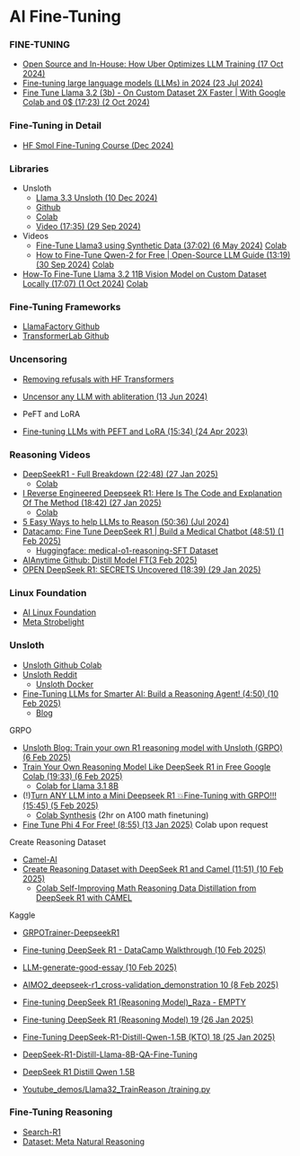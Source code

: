 # AI Fine-Tuning

### FINE-TUNING

* [Open Source and In-House: How Uber Optimizes LLM Training (17 Oct 2024)](https://www.uber.com/blog/open-source-and-in-house-how-uber-optimizes-llm-training/?ref=dailydev)
* [Fine-tuning large language models (LLMs) in 2024 (23 Jul 2024)](https://www.superannotate.com/blog/llm-fine-tuning)
* [Fine Tune Llama 3.2 (3b) - On Custom Dataset 2X Faster | With Google Colab and 0$ (17:23) (2 Oct 2024)](https://www.youtube.com/watch?v=inT-m5Y9Pdo)
### Fine-Tuning in Detail

* [HF Smol Fine-Tuning Course (Dec 2024)](https://github.com/huggingface/smol-course)
  
### Libraries

* Unsloth
  * [Llama 3.3 Unsloth (10 Dec 2024)](https://unsloth.ai/blog/llama3-3)
  * [Github](https://github.com/unslothai/unsloth)
  * [Colab](https://colab.research.google.com/drive/1Ys44kVvmeZtnICzWz0xgpRnrIOjZAuxp?usp=sharing)
  * [Video (17:35) (29 Sep 2024)](https://www.youtube.com/watch?v=YZW3pkIR-YE)
* Videos
  * [Fine-Tune Llama3 using Synthetic Data (37:02) (6 May 2024)](https://www.youtube.com/watch?v=jAnVvLRPvJo&list=PLD7HrIBE_yqLv07dzDYmgmuRJRIdl0uQg&index=15) [Colab](https://colab.research.google.com/drive/1WzHVa1b6Zg862XloxY7KlvKb1gCBiMVT?usp=sharing)
  * [How to Fine-Tune Qwen-2 for Free | Open-Source LLM Guide (13:19) (30 Sep 2024)](https://www.youtube.com/watch?v=f9Fi9IKa-0M) [Colab](https://colab.research.google.com/drive/1evx24o1tN33HAb5eI-hFsQtez1VivdDo)
* [How-To Fine-Tune Llama 3.2 11B Vision Model on Custom Dataset Locally (17:07) (1 Oct 2024)](https://www.youtube.com/watch?v=zGqQGtmXFQ8) [Colab](https://colab.research.google.com/github/philschmid/deep-learning-pytorch-huggingface/blob/main/training/fine-tune-multimodal-llms-with-trl.ipynb)

### Fine-Tuning Frameworks

* [LlamaFactory Github](https://github.com/hiyouga/LLaMA-Factory)
* [TransformerLab Github](https://github.com/transformerlab/transformerlab-app)

### Uncensoring

* [Removing refusals with HF Transformers](https://github.com/Sumandora/remove-refusals-with-transformers)
* [Uncensor any LLM with abliteration (13 Jun 2024)](https://huggingface.co/blog/mlabonne/abliteration)


* PeFT and LoRA

* [Fine-tuning LLMs with PEFT and LoRA (15:34) (24 Apr 2023)](https://www.youtube.com/watch?v=Us5ZFp16PaU)

### Reasoning Videos

* [DeepSeekR1 - Full Breakdown (22:48) (27 Jan 2025)](https://www.youtube.com/watch?v=gzZihJ5miZE&t=504s)
  * [Colab](https://colab.research.google.com/drive/1JGvU1lM2fwfEtmNKERQGh7L0t42ip15q?usp=sharing)
* [I Reverse Engineered Deepseek R1: Here Is The Code and Explanation Of The Method (18:42) (27 Jan 2025)](https://www.youtube.com/watch?v=eRi3rr4Y1as)
  * [Colab](https://colab.research.google.com/drive/1iG1EMTyA2YRgZv00WmyxUNVxERDLB60e#scrollTo=QFne6zWuvR7S)
* [5 Easy Ways to help LLMs to Reason (50:36) (Jul 2024)](https://www.youtube.com/watch?v=YrKieg1rqe0)
* [Datacamp: Fine Tune DeepSeek R1 | Build a Medical Chatbot (48:51) (1 Feb 2025)](https://www.youtube.com/watch?v=qcNmOItRw4U&t=797s)
  * [Huggingface: medical-o1-reasoning-SFT Dataset](https://huggingface.co/datasets/FreedomIntelligence/medical-o1-reasoning-SFT?row=0)
* [AIAnytime Github: Distill Model FT(3 Feb 2025)](https://github.com/AIAnytime/Fine-Tune-DeepSeek/blob/main/Distill_Model_FT.ipynb)
* [OPEN DeepSeek R1: SECRETS Uncovered (18:39) (29 Jan 2025)](https://www.youtube.com/watch?v=2ENvGkkK36E)

### Linux Foundation

* [AI Linux Foundation](https://lfaidata.foundation/)
* [Meta Strobelight](https://engineering.fb.com/2025/01/21/production-engineering/strobelight-a-profiling-service-built-on-open-source-technology/)

### Unsloth

* [Unsloth Github Colab](https://github.com/unslothai/unsloth)
* [Unsloth Reddit](https://www.reddit.com/r/unsloth)
  * [Unsloth Docker](https://www.reddit.com/r/unsloth/comments/1iggb1u/i_built_a_docker_tool_that_has_unsloth_ollama/)
* [Fine-Tuning LLMs for Smarter AI: Build a Reasoning Agent! (4:50) (10 Feb 2025)](https://www.youtube.com/watch?v=6tkV4XJ91Bg)
  * [Blog](https://ubiai.tools/fine-tune-llm-for-agentic-reasoning-to-demonstrate-better-performance-compared-to-vanilla-llms/)

GRPO

* [Unsloth Blog: Train your own R1 reasoning model with Unsloth (GRPO) (6 Feb 2025) ](https://unsloth.ai/blog/r1-reasoning)
* [Train Your Own Reasoning Model Like DeepSeek R1 in Free Google Colab (19:33) (6 Feb 2025)](https://www.youtube.com/watch?v=nBQ-vP5X2c0)
  * [Colab for Llama 3.1 8B](https://colab.research.google.com/github/unslothai/notebooks/blob/main/nb/Llama3.1_(8B)-GRPO.ipynb)
* (!)[Turn ANY LLM into a Mini Deepseek R1 💥Fine-Tuning with GRPO!!! (15:45) (5 Feb 2025)](https://www.youtube.com/watch?v=i5CXUNCM1Ug)
  * [Colab Synthesis](https://colab.research.google.com/github/unslothai/notebooks/blob/main/nb/Llama3.1_(8B)-GRPO.ipynb) (2hr on A100 math finetuning)
* [Fine Tune Phi 4 For Free! (8:55) (13 Jan 2025)](https://www.youtube.com/watch?v=EwmrFIUAE4c) Colab upon request

Create Reasoning Dataset 
* [Camel-AI](https://www.camel-ai.org/)
* [Create Reasoning Dataset with DeepSeek R1 and Camel (11:51) (10 Feb 2025)](https://www.youtube.com/watch?v=GkGVZE1XMI4&t=14s)
  * [Colab Self-Improving Math Reasoning Data Distillation from DeepSeek R1 with CAMEL](https://colab.research.google.com/drive/1_u8mKhj-6t09NrebX6ru4HW9jpu3BcmJ?usp=sharing)

Kaggle

* [GRPOTrainer-DeepseekR1](https://www.kaggle.com/code/jchun2000/grpotrainer-deepseekr1/edit)
* [Fine-tuning DeepSeek R1 - DataCamp Walkthrough (10 Feb 2025)](https://www.kaggle.com/code/smohajer85/fine-tuning-deepseek-r1-datacamp-walkthrough)
* [LLM-generate-good-essay (10 Feb 2025)](https://www.kaggle.com/code/johnsonhk88/llm-generate-good-essay)
* [AIMO2_deepseek-r1_cross-validation_demonstration 10 (8 Feb 2025)](AIMO2_deepseek-r1_cross-validation_demonstration)
* [Fine-tuning DeepSeek R1 (Reasoning Model)_Raza - EMPTY](https://www.kaggle.com/code/razaali10/fine-tuning-deepseek-r1-reasoning-model-raza)
* [Fine-tuning DeepSeek R1 (Reasoning Model) 19 (26 Jan 2025)](www.kaggle.com/code/kingabzpro/fine-tuning-deepseek-r1-reasoning-model)
* [Fine-Tuning DeepSeek-R1-Distill-Qwen-1.5B (KTO) 18 (25 Jan 2025)](https://www.kaggle.com/code/ksmooi/fine-tuning-deepseek-r1-distill-qwen-1-5b-kto)
* [DeepSeek-R1-Distill-Llama-8B-QA-Fine-Tuning](https://www.kaggle.com/code/jchun2000/deepseek-r1-distill-llama-8b-qa-fine-tuning/edit)

* [DeepSeek R1 Distill Qwen 1.5B](https://colab.research.google.com/drive/1JGvU1lM2fwfEtmNKERQGh7L0t42ip15q?usp=sharing)
* [Youtube_demos/Llama32_TrainReason
/training.py](https://github.com/yeyu2/Youtube_demos/blob/main/Llama32_TrainReason/training.py)

### Fine-Tuning Reasoning

* [Search-R1](https://github.com/PeterGriffinJin/Search-R1)
* [Dataset: Meta Natural Reasoning](https://huggingface.co/datasets/facebook/natural_reasoning)
